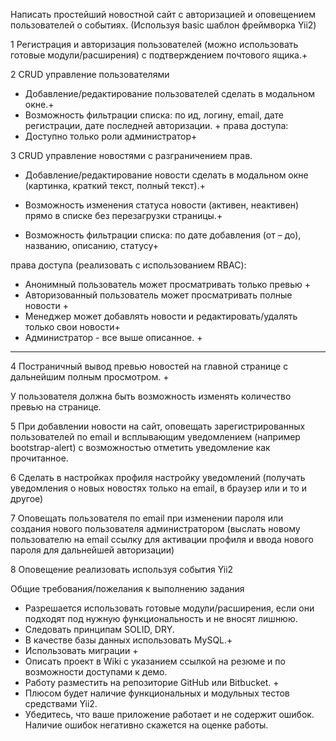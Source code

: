 Написать простейший новостной сайт с авторизацией и оповещением пользователей о событиях. (Используя basic шаблон фреймворка Yii2)

1 Регистрация и авторизация пользователей (можно использовать готовые
модули/расширения) с подтверждением почтового ящика.+

2 CRUD управление пользователями
- Добавление/редактирование пользователей сделать в модальном окне.+
- Возможность фильтрации списка: по ид, логину, email, дате регистрации, дате последней
авторизации. +
права доступа:
- Доступно только роли администратор+

3 CRUD управление новостями с разграничением прав.
- Добавление/редактирование новости сделать в модальном окне (картинка, краткий текст,
полный текст).+

- Возможность изменения статуса новости (активен, неактивен) прямо в списке без
перезагрузки страницы.+
- Возможность фильтрации списка: по дате добавления (от – до), названию, описанию,
статусу+

права доступа (реализовать с использованием RBAC):
- Анонимный пользователь может просматривать только превью +
- Авторизованный пользователь может просматривать полные новости +
- Менеджер может добавлять новости и редактировать/удалять только свои новости+
- Администратор - все выше описанное. +
--------------------------------------------------------
4 Постраничный вывод превью новостей на главной странице с дальнейшим полным
просмотром. +

У пользователя должна быть возможность изменять количество превью на
странице.

5 При добавлении новости на сайт, оповещать зарегистрированных пользователей по email и
всплывающим уведомлением (например bootstrap-alert) с возможностью отметить
уведомление как прочитанное.

6 Сделать в настройках профиля настройку уведомлений (получать уведомления о новых
новостях только на email, в браузер или и то и другое)

7 Оповещать пользователя по email при изменении пароля или создания нового
пользователя администратором (выслать новому пользователю на email ссылку для
активации профиля и ввода нового пароля для дальнейшей авторизации)

8 Оповещение реализовать используя события Yii2

Общие требования/пожелания к выполнению задания

- Разрешается использовать готовые модули/расширения, если они подходят под нужную
функциональность и не вносят лишнюю.
- Следовать принципам SOLID, DRY.
- В качестве базы данных использовать MySQL.+
- Использовать миграции  +
- Описать проект в Wiki с указанием ссылкой на резюме и по
возможности доступами к демо.
- Работу разместить на репозиторие GitHub или Bitbucket. +
- Плюсом будет наличие функциональных и модульных тестов средствами Yii2.
- Убедитесь, что ваше приложение работает и не содержит ошибок. Наличие ошибок
негативно скажется на оценке работы.